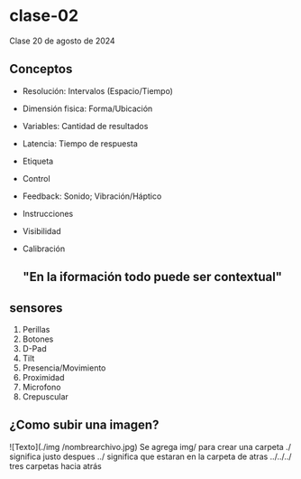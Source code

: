 # clase-02

Clase 20 de agosto de 2024

## Conceptos
- Resolución: Intervalos (Espacio/Tiempo)
- Dimensión fisica: Forma/Ubicación
- Variables: Cantidad de resultados
- Latencia: Tiempo de respuesta
- Etiqueta
- Control
- Feedback: Sonido; Vibración/Háptico
- Instrucciones
- Visibilidad
- Calibración

  ## "En la iformación todo puede ser contextual"

## sensores 
1. Perillas
2. Botones
3. D-Pad
4. Tilt
5. Presencia/Movimiento
6. Proximidad
7. Microfono
8. Crepuscular

## ¿Como subir una imagen?
![Texto](./img /nombrearchivo.jpg)
 Se agrega img/ para crear una carpeta
./ significa justo despues
../ significa que estaran en la carpeta de atras
../../../ tres carpetas hacia atrás





